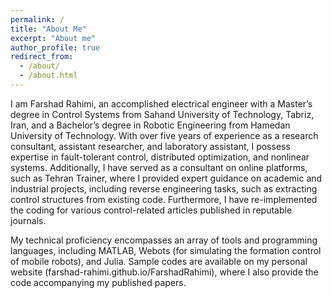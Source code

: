 ```yaml
---
permalink: /
title: "About Me"
excerpt: "About me"
author_profile: true
redirect_from: 
  - /about/
  - /about.html
---
```


I am Farshad Rahimi, an accomplished electrical engineer with a Master’s degree in Control Systems from Sahand University of Technology, Tabriz, Iran, and a Bachelor’s degree in Robotic Engineering from Hamedan University of Technology. 
With over five years of experience as a research consultant, assistant researcher, and laboratory assistant, I possess expertise in fault-tolerant control, distributed optimization, and nonlinear systems. Additionally, I have served as a consultant on online platforms, such as Tehran Trainer, where I provided expert guidance on academic and industrial projects, including reverse engineering tasks, such as extracting control structures from existing code. Furthermore, I have re-implemented the coding for various control-related articles published in reputable journals.

My technical proficiency encompasses an  array of tools and programming languages, including MATLAB, Webots (for simulating the formation control of mobile robots), and Julia. Sample codes are available on my personal website (farshad-rahimi.github.io/FarshadRahimi), where I also provide the code accompanying my published papers.




